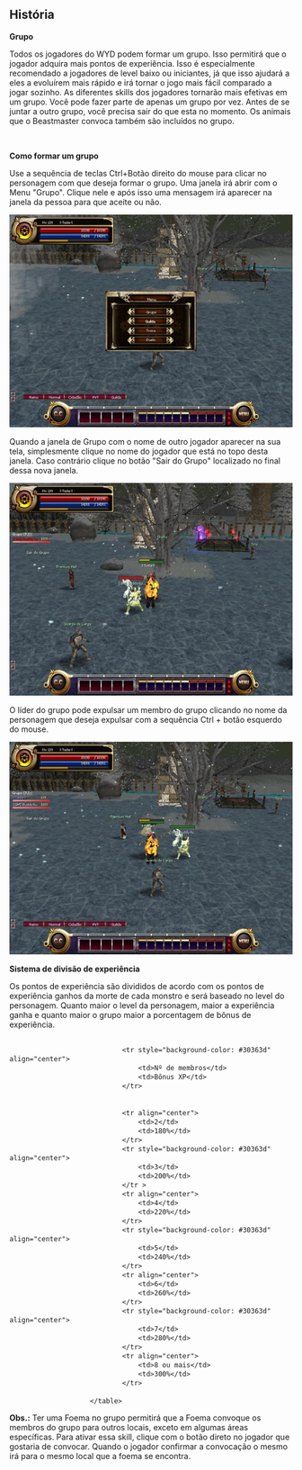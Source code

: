 ## História

<html>
  <head>
    <meta charset="utf-8" />
    <meta name="viewport" content="width=device-width" />
  </head>
  <body>

<p><strong>Grupo</strong></p>

<p>
Todos os jogadores do WYD podem formar um grupo. Isso permitirá que o jogador adquira mais pontos de experiência. Isso é especialmente recomendado a jogadores de level baixo ou iniciantes, já que isso ajudará a eles a evoluírem mais rápido e irá tornar o jogo mais fácil comparado a jogar sozinho. As diferentes skills dos jogadores tornarão mais efetivas em um grupo. Você pode fazer parte de apenas um grupo por vez. Antes de se juntar a outro grupo, você precisa sair do que esta no momento. Os animais que o Beastmaster convoca também são incluídos no grupo.
</p>
<br>

<p><strong>Como formar um grupo</strong></p>
<p>
Use a sequência de teclas Ctrl+Botão direito do mouse para clicar no personagem com que deseja formar o grupo. Uma janela irá abrir com o Menu "Grupo". Clique nele e após isso uma mensagem irá aparecer na janela da pessoa para que aceite ou não.
</p>

<p align="center">
<img src="https://github.com/RonierBastos/Coisas-de-Wyd/blob/master/Guias%20WYD%20BR/Iniciante/Grupo/1-files/wyd_img_como_formar_grupo.jpg?raw=true" />
</p>

<p>
Quando a janela de Grupo com o nome de outro jogador aparecer na sua tela, simplesmente clique no nome do jogador que está no topo desta janela. Caso contrário clique no botão "Sair do Grupo" localizado no final dessa nova janela.
</p>

<p align="center">
<img src="https://github.com/RonierBastos/Coisas-de-Wyd/blob/master/Guias%20WYD%20BR/Iniciante/Grupo/1-files/wyd_img_pedido_de_grupo.jpg?raw=true" />
</p>

<p>
O líder do grupo pode expulsar um membro do grupo clicando no nome da personagem que deseja expulsar com a sequência Ctrl + botão esquerdo do mouse.
</p>

<p align="center">
<img src="https://github.com/RonierBastos/Coisas-de-Wyd/blob/master/Guias%20WYD%20BR/Iniciante/Grupo/1-files/wyd_img_grupo_formado.jpg?raw=true" />
</p>

<p><strong>Sistema de divisão de experiência</strong></p>

<p>
Os pontos de experiência são divididos de acordo com os pontos de experiência ganhos da morte de cada monstro e será baseado no level do personagem. Quanto maior o level da personagem, maior a experiência ganha e quanto maior o grupo maior a porcentagem de bônus de experiência.
</p>


<p>
						<table>
							<table align="center" border="0" cellpadding="10" cellspacing="10">

								<tr style="background-color: #30363d" align="center">
									<td>Nº de membros</td>
									<td>Bônus XP</td>
								</tr>
					
								
								<tr align="center">
									<td>2</td>
									<td>180%</td>
								</tr>
								<tr style="background-color: #30363d" align="center">
									<td>3</td>
									<td>200%</td>
								</tr >
								<tr align="center">
									<td>4</td>
									<td>220%</td>
								</tr>
								<tr style="background-color: #30363d" align="center">
									<td>5</td>
									<td>240%</td>
								</tr>
								<tr align="center">
									<td>6</td>
									<td>260%</td>
								</tr>
								<tr style="background-color: #30363d" align="center">
									<td>7</td>
									<td>280%</td>
								</tr>
								<tr align="center">
									<td>8 ou mais</td>
									<td>300%</td>
								</tr>
							
						</table>
</p>
<p>
<strong>Obs.:</strong> Ter uma Foema no grupo permitirá que a Foema convoque os membros do grupo para outros locais, exceto em algumas áreas específicas. Para ativar essa skill, clique com o botão direto no jogador que gostaria de convocar. Quando o jogador confirmar a convocação o mesmo irá para o mesmo local que a foema se encontra.
</p>


  </body>
</html>

